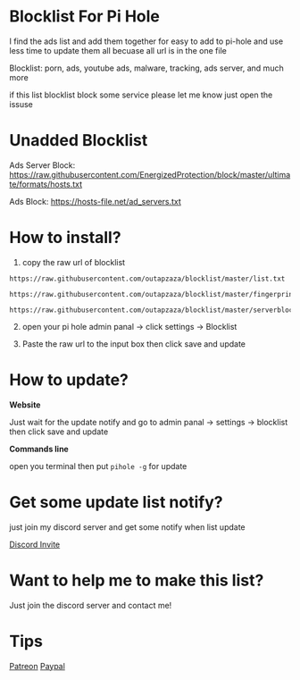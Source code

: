 # Blocklist For Pi Hole
I find the ads list and add them together for easy to add to pi-hole and use less time to update them all becuase all url is in the one file

Blocklist: porn, ads, youtube ads, malware, tracking, ads server, and much more

if this list blocklist block some service please let me know just open the issuse

# Unadded Blocklist

Ads Server Block: https://raw.githubusercontent.com/EnergizedProtection/block/master/ultimate/formats/hosts.txt

Ads Block: https://hosts-file.net/ad_servers.txt

# How to install?
1. copy the raw url of blocklist 
```
https://raw.githubusercontent.com/outapzaza/blocklist/master/list.txt

https://raw.githubusercontent.com/outapzaza/blocklist/master/fingerprintblock.txt 

https://raw.githubusercontent.com/outapzaza/blocklist/master/serverblocklist.txt
```

2. open your pi hole admin panal -> click settings -> Blocklist

3. Paste the raw url to the input box then click save and update


# How to update?

**Website**

Just wait for the update notify and go to admin panal -> settings -> blocklist then click save and update


**Commands line**

open you terminal then put `pihole -g` for update


# Get some update list notify?
just join my discord server and get some notify when list update

[Discord Invite](https://discord.gg/sSQxVAe)

# Want to help me to make this list?
Just join the discord server and contact me!

# Tips
[Patreon](https://www.patreon.com/outapzaza)
[Paypal](paypal.me/outapzaza)
